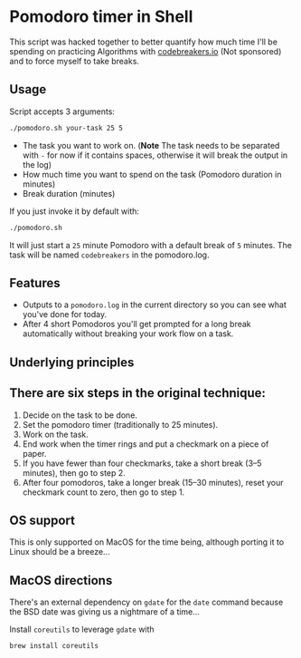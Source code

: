 # Pomodoro timer in Shell

This script was hacked together to better quantify how much time I'll be spending on practicing Algorithms with [codebreakers.io](https://codebreakers.io) (Not sponsored) and to force myself to take breaks.

## Usage

Script accepts 3 arguments:

```bash
./pomodoro.sh your-task 25 5
```

- The task you want to work on. (**Note** The task needs to be separated with `-` for now if it contains spaces, otherwise it will break the output in the log)
- How much time you want to spend on the task (Pomodoro duration in minutes)
- Break duration (minutes)

If you just invoke it by default with:
```bash
./pomodoro.sh
```

It will just start a `25` minute Pomodoro with a default break of `5` minutes. The task will be named `codebreakers` in the pomodoro.log.

## Features

- Outputs to a `pomodoro.log` in the current directory so you can see what you've done for today.
- After 4 short Pomodoros you'll get prompted for a long break automatically without breaking your work flow on a task.

## Underlying principles
## There are six steps in the original technique:

1. Decide on the task to be done.
2. Set the pomodoro timer (traditionally to 25 minutes).
3. Work on the task.
4. End work when the timer rings and put a checkmark on a piece of paper.
5. If you have fewer than four checkmarks, take a short break (3–5 minutes), then go to step 2.
6. After four pomodoros, take a longer break (15–30 minutes), reset your checkmark count to zero, then go to step 1.

## OS support

This is only supported on MacOS for the time being, although porting it to Linux should be a breeze...

## MacOS directions

There's an external dependency on `gdate` for the `date` command because the BSD date was giving us a nightmare of a time...

Install `coreutils` to leverage `gdate` with

```bash
brew install coreutils
```
